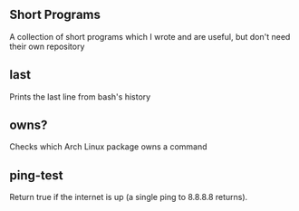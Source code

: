 Short Programs
---

A collection of short programs which I wrote and are useful, but don't need their own repository

last
---
Prints the last line from bash's history

owns?
---
Checks which Arch Linux package owns a command

ping-test
---
Return true if the internet is up (a single ping to 8.8.8.8 returns).
